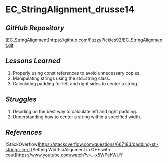 # **EC_StringAlignment_drusse14**
## *GitHub Repository*
[EC_StringAlignment]https://github.com/FuzzyPickles92/EC_StringAlignment.git

## *Lessons Learned*
1. Properly using const references to avoid unnecessary copies.
2. Manipulating strings using the std::string class.
3. Calculating padding for left and right sides to center a string.

## *Struggles*
1. Deciding on the best way to calculate left and right padding.
2. Understanding how to center a string within a specified width.


## *References*
[StackOverflow]https://stackoverflow.com/questions/667183/padding-stl-strings-in-c
[Setting Widths/Alignment in C++ with cout]https://www.youtube.com/watch?v=_-x5WPehWUY